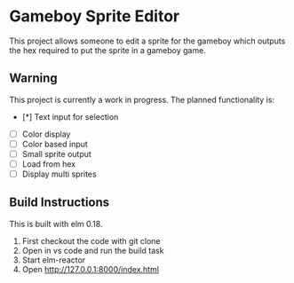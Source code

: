 # Gameboy Sprite Editor

This project allows someone to edit a sprite for the gameboy which outputs the hex required to put the sprite in a gameboy game.

## Warning
This project is currently a work in progress. The planned functionality is:
- [*] Text input for selection
- [ ] Color display
- [ ] Color based input
- [ ] Small sprite output
- [ ] Load from hex
- [ ] Display multi sprites

## Build Instructions
This is built with elm 0.18.
1. First checkout the code with git clone
2. Open in vs code and run the build task
3. Start elm-reactor 
4. Open http://127.0.0.1:8000/index.html
